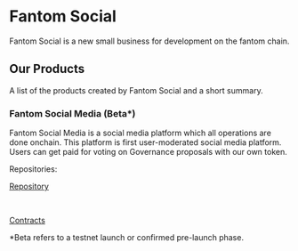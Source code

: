<h1>Fantom Social</h1>
<p>Fantom Social is a new small business for development on the fantom chain. </p>
<h2>Our Products</h2>
<p>A list of the products created by Fantom Social and a short summary.</p>
<h3>Fantom Social Media (Beta*)</h3>
<p>Fantom Social Media is a social media platform which all operations are done onchain. This platform is first user-moderated social media platform. Users can get paid for voting on Governance proposals with our own token.</p>
<p>Repositories: </p> <a href="https://github.com/Fantom-Social/ftm-social-website">Repository</a><pre> </pre><a href="https://github.com/Fantom-Social/ftm-social-contracts">Contracts</a>
<br>
<p>*Beta refers to a testnet launch or confirmed pre-launch phase.</p>
